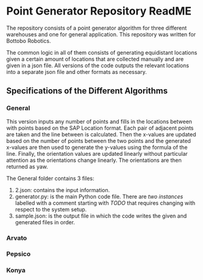 # Point Generator Repository ReadME
The repository consists of a point generator algorithm for three different warehouses and one for general application. This repository was written for Bottobo Robotics.

The common logic in all of them consists of generating equidistant locations given a certain amount of locations that are collected manually and are given in a json file. All versions of the code outputs the relevant locations into a separate json file and other formats as necessary.

## Specifications of the Different Algorithms
### General
This version inputs any number of points and fills in the locations between with points based on the SAP Location format. Each pair of adjacent points are taken and the line between is calculated. Then the x-values are updated based on the number of points between the two points and the generated x-values are then used to generate the y-values using the formula of the line. Finally, the orientation values are updated linearly without particular attention as the orientations change linearly. The orientations are then returned as yaw.

The General folder contains 3 files:
1. 2.json: contains the input information.
2. generator.py: is the main Python code file. There are *two instances* labelled with a comment starting with *TODO* that requires changing with respect to the system setup.
3. sample.json: is the output file in which the code writes the given and generated files in order.
   
### Arvato
### Pepsico
### Konya
